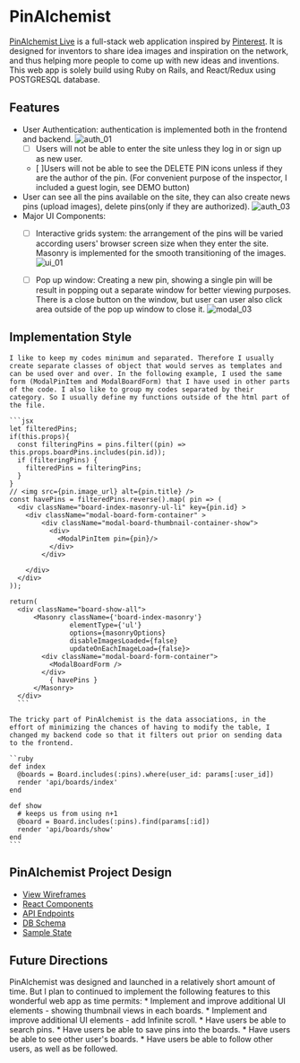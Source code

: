 # PinAlchemist

[PinAlchemist Live] is a full-stack web application inspired by [Pinterest].
It is designed for inventors to share idea images and inspiration on the network,
and thus helping more people to come up with new ideas and inventions.  
This web app is solely build using Ruby on Rails, and React/Redux using POSTGRESQL database.

## Features
  - User Authentication: authentication is implemented both in the frontend and backend.
    ![auth_01](https://user-images.githubusercontent.com/25352090/28740694-06f4442e-73bd-11e7-8e37-5dc28cedd5a1.png)
    * [ ] Users will not be able to enter the site unless they log in or sign up as new user.
    * [ ]Users will not be able to see the DELETE PIN icons unless if they are the author of the pin. (For convenient purpose of the inspector, I included a guest login, see DEMO button)
  - User can see all the pins available on the site, they can also create news pins (upload images), delete pins(only if they are authorized).
    ![auth_03](https://user-images.githubusercontent.com/25352090/28740704-18496f60-73bd-11e7-9439-2f9f9df5c54a.png)
  - Major UI Components:
    * [ ] Interactive grids system: the arrangement of the pins will be varied according users' browser screen size when they enter the site. Masonry is implemented for the smooth transitioning of the images.
      ![ui_01](https://user-images.githubusercontent.com/25352090/28740700-0fbb4576-73bd-11e7-82b7-226f7410448e.png)
    * [ ] Pop up window: Creating a new pin, showing a single pin will be result in popping out a separate window for better viewing purposes. There is a close button on the window, but user can user also click area outside of the pop up window to close it.
      ![modal_03](https://user-images.githubusercontent.com/25352090/28740697-0da37c0e-73bd-11e7-9e88-21926271b86a.png)


## Implementation Style

    I like to keep my codes minimum and separated. Therefore I usually create separate classes of object that would serves as templates and can be used over and over. In the following example, I used the same form (ModalPinItem and ModalBoardForm) that I have used in other parts of the code. I also like to group my codes separated by their category. So I usually define my functions outside of the html part of the file.

    ```jsx
    let filteredPins;
    if(this.props){
      const filteringPins = pins.filter((pin) => this.props.boardPins.includes(pin.id));
      if (filteringPins) {
        filteredPins = filteringPins;
      }
    }
    // <img src={pin.image_url} alt={pin.title} />
    const havePins = filteredPins.reverse().map( pin => (
      <div className="board-index-masonry-ul-li" key={pin.id} >
        <div className="modal-board-form-container" >
            <div className="modal-board-thumbnail-container-show">
              <div>
                <ModalPinItem pin={pin}/>
              </div>
            </div>

        </div>
      </div>
    ));

    return(
      <div className="board-show-all">
          <Masonry className={'board-index-masonry'}
                   elementType={'ul'}
                   options={masonryOptions}
                   disableImagesLoaded={false}
                   updateOnEachImageLoad={false}>
            <div className="modal-board-form-container">
              <ModalBoardForm />
            </div>
              { havePins }
          </Masonry>
      </div>
      ```

    The tricky part of PinAlchemist is the data associations, in the effort of minimizing the chances of having to modify the table, I changed my backend code so that it filters out prior on sending data to the frontend.

    ``ruby
    def index
      @boards = Board.includes(:pins).where(user_id: params[:user_id])
      render 'api/boards/index'
    end

    def show
      # keeps us from using n+1
      @board = Board.includes(:pins).find(params[:id])
      render 'api/boards/show'
    end
    ```

## PinAlchemist Project Design
* [View Wireframes](docs/wireframes)
* [React Components](docs/component-hierarchy.md)
* [API Endpoints](docs/api-endpoints.md)
* [DB Schema](docs/schema.md)
* [Sample State](docs/sample-state.md)


## Future Directions
  PinAlchemist was designed and launched in a relatively short amount of time. But I plan to continued to implement the following features to this wonderful web app as time permits:
    * Implement and improve additional UI elements - showing thumbnail views in each boards.
    * Implement and improve additional UI elements - add Infinite scroll.
    * Have users be able to search pins.
    * Have users be able to save pins into the boards.
    * Have users be able to see other user's boards.
    * Have users be able to follow other users, as well as be followed.

[PinAlchemist Live]: https://pinalchemist.herokuapp.com/#/login
[Pinterest]: https://www.pinterest.com/
[wireframes]: (docs/wireframes)
[components]: (docs/component-hierarchy.md)
[sample-state]: (docs/sample-state.md)
[api-endpoints]: (docs/api-endpoints.md)
[schema]: (docs/schema.md)
